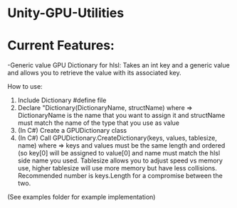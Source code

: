 # Unity-GPU-Utilities

# Current Features:

-Generic value GPU Dictionary for hlsl:
Takes an int key and a generic value and allows you to retrieve the value with its associated key.

How to use:
1. Include Dictionary #define file
2. Declare "Dictionary(DictionaryName, structName) where => DictionaryName is the name that you want to assign it and structName must match the name of the type that you use as value
3. (In C#) Create a GPUDictionary<Struct> class
4. (In C#) Call GPUDictionary.CreateDictionary(keys, values, tablesize, name) where => keys and values must be the same length and ordered (so key[0] will be assigned to value[0] and name must match the hlsl side name you used. Tablesize allows you to adjust speed vs memory use, higher tablesize will use more memory but have less collisions. Recommended number is keys.Length for a compromise between the two.

(See examples folder for example implementation)



